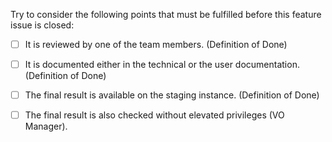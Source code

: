 Try to consider the following points that must be fulfilled 
before this feature issue is closed:

- [ ] It is reviewed by one of the team members. (Definition of Done)

- [ ] It is documented either in the technical or the user documentation. (Definition of Done)

- [ ] The final result is available on the staging instance. (Definition of Done)

- [ ] The final result is also checked without elevated privileges (VO Manager).
